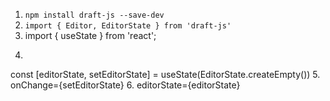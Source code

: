 1. `npm install draft-js --save-dev`
2. `import { Editor, EditorState } from 'draft-js'`
3. import { useState } from 'react';
4. ```jsx
const [editorState, setEditorState] = useState(EditorState.createEmpty())
5. onChange={setEditorState}
6. editorState={editorState}
```